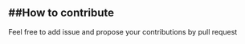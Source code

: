 ##How to contribute
----------------------------------
Feel free to add issue and propose your contributions by pull request
